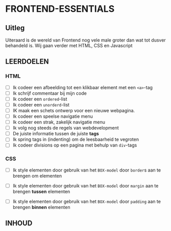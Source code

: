 # FRONTEND-ESSENTIALS

## Uitleg

Uiteraard is de wereld van Frontend nog vele male groter dan wat tot dusver behandeld is. Wij gaan verder met HTML, CSS en Javascript

## LEERDOELEN

### HTML 

- [ ]  Ik codeer een afbeelding tot een klikbaar element met een `<a>`-tag
- [ ]  Ik schrijf commentaar bij mijn code
- [ ]  Ik codeer een `ordered`-list
- [ ]  Ik codeer een `unorderd`-list
- [ ]  IK maak een schets ontwerp voor een nieuwe webpagina.
- [ ]  Ik codeer een speelse navigatie menu
- [ ]  Ik codeer een strak, zakelijk navigatie menu
- [ ]  Ik volg nog steeds de regels van webdevelopment
  - [ ]  De juiste informatie tussen de juiste __tags__
  - [ ]  Ik spring tags in (indenting) om de leesbaarheid te vegroten
- [ ]  Ik codeer divisions op een pagina met behulp van `div`-tags

### CSS

- [ ]  Ik style elementen door gebruik van het `BOX-model` door `border`s aan te brengen om elementen
- [ ]  Ik style elementen door gebruik van het `BOX-model` door `margin` aan te brengen __tussen__ elementen
- [ ]  Ik style elementen door gebruik van het `BOX-model` door `padding` aan te brengen __binnen__ elementen



## INHOUD


